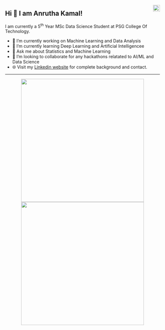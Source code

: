 <a href="[https://www.linkedin.com/in/pratik-kumar04](https://www.linkedin.com/in/anrutha-kamalanathan/)" target="_blank" rel="nofollow"><img align="right" alt="Anrutha's Linkdein" width="22px" src="https://cdn.jsdelivr.net/npm/simple-icons@v3/icons/linkedin.svg" /></a>

## Hi 👋 I am Anrutha Kamal! 
I am currently a 5<sup>th</sup> Year MSc Data Science Student at PSG College Of Technology. 

- 🔭 I’m currently working on Machine Learning and Data Analysis
- 🌱 I’m currently learning Deep Learning and Artificial Intelligencee
- 💬 Ask me about Statistics and Machine Learning
- 👯 I’m looking to collaborate for any hackathons relatated to AI/ML and Data Science
- 🌐 Visit my [Linkedin website](https://www.linkedin.com/in/anrutha-kamalanathan/) for complete background and contact.

---
<p align = "center">
  <img src = "https://github-readme-stats.vercel.app/api?username=AnruthaKamal&show_icons=true&theme=bear" width = 400>
  <img src = "https://github-readme-streak-stats.herokuapp.com?user=AnruthaKamal&theme=dark&hide_border=true" width = 400>
</p>









<!--
**AnruthaKamal/AnruthaKamal** is a ✨ _special_ ✨ repository because its `README.md` (this file) appears on your GitHub profile.

Here are some ideas to get you started:


 ...
- 🤔 I’m looking for help with ...
- 📫 How to reach me: ...
- 😄 Pronouns: ...
-->
